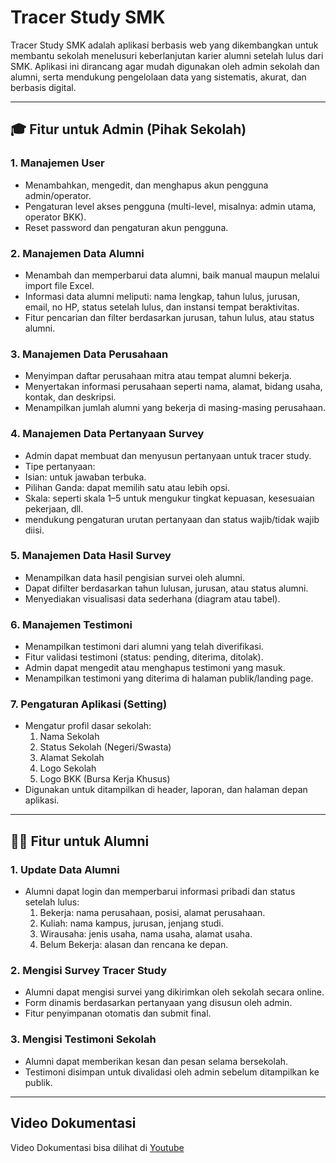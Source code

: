 # Tracer Study SMK
Tracer Study SMK adalah aplikasi berbasis web yang dikembangkan untuk membantu sekolah menelusuri keberlanjutan karier alumni setelah lulus dari SMK. Aplikasi ini dirancang agar mudah digunakan oleh admin sekolah dan alumni, serta mendukung pengelolaan data yang sistematis, akurat, dan berbasis digital.
________________________________________
## 🎓 Fitur untuk Admin (Pihak Sekolah)

### 1. Manajemen User
* Menambahkan, mengedit, dan menghapus akun pengguna admin/operator.
* Pengaturan level akses pengguna (multi-level, misalnya: admin utama, operator BKK).
* Reset password dan pengaturan akun pengguna.
### 2. Manajemen Data Alumni
* Menambah dan memperbarui data alumni, baik manual maupun melalui import file Excel.
* Informasi data alumni meliputi: nama lengkap, tahun lulus, jurusan, email, no HP, status setelah lulus, dan instansi tempat beraktivitas.
* Fitur pencarian dan filter berdasarkan jurusan, tahun lulus, atau status alumni.
### 3. Manajemen Data Perusahaan
* Menyimpan daftar perusahaan mitra atau tempat alumni bekerja.
* Menyertakan informasi perusahaan seperti nama, alamat, bidang usaha, kontak, dan deskripsi.
* Menampilkan jumlah alumni yang bekerja di masing-masing perusahaan.
### 4. Manajemen Data Pertanyaan Survey
* Admin dapat membuat dan menyusun pertanyaan untuk tracer study.
* Tipe pertanyaan:
*  	Isian: untuk jawaban terbuka.
*   Pilihan Ganda: dapat memilih satu atau lebih opsi.
*   Skala: seperti skala 1–5 untuk mengukur tingkat kepuasan, kesesuaian pekerjaan, dll.
*  mendukung pengaturan urutan pertanyaan dan status wajib/tidak wajib diisi.
### 5. Manajemen Data Hasil Survey
* Menampilkan data hasil pengisian survei oleh alumni.
* Dapat difilter berdasarkan tahun lulusan, jurusan, atau status alumni.
* Menyediakan visualisasi data sederhana (diagram atau tabel).
### 6. Manajemen Testimoni
* Menampilkan testimoni dari alumni yang telah diverifikasi.
* Fitur validasi testimoni (status: pending, diterima, ditolak).
* Admin dapat mengedit atau menghapus testimoni yang masuk.
* Menampilkan testimoni yang diterima di halaman publik/landing page.
### 7. Pengaturan Aplikasi (Setting)
* Mengatur profil dasar sekolah:
	1.	Nama Sekolah
	2.	Status Sekolah (Negeri/Swasta)
	3.	Alamat Sekolah
	4.	Logo Sekolah
	5.	Logo BKK (Bursa Kerja Khusus)
* Digunakan untuk ditampilkan di header, laporan, dan halaman depan aplikasi.
________________________________________
## 👨‍🎓 Fitur untuk Alumni
### 1. Update Data Alumni
* Alumni dapat login dan memperbarui informasi pribadi dan status setelah lulus:
  1. Bekerja: nama perusahaan, posisi, alamat perusahaan.
  2. Kuliah: nama kampus, jurusan, jenjang studi.
  3. Wirausaha: jenis usaha, nama usaha, alamat usaha.
  4. Belum Bekerja: alasan dan rencana ke depan.
### 2. Mengisi Survey Tracer Study
* Alumni dapat mengisi survei yang dikirimkan oleh sekolah secara online.
* Form dinamis berdasarkan pertanyaan yang disusun oleh admin.
* Fitur penyimpanan otomatis dan submit final.
### 3. Mengisi Testimoni Sekolah
* Alumni dapat memberikan kesan dan pesan selama bersekolah.
* Testimoni disimpan untuk divalidasi oleh admin sebelum ditampilkan ke publik.
________________________________________
## Video Dokumentasi
Video Dokumentasi bisa dilihat di [Youtube](https://youtu.be/JjfQBPKJal4)
